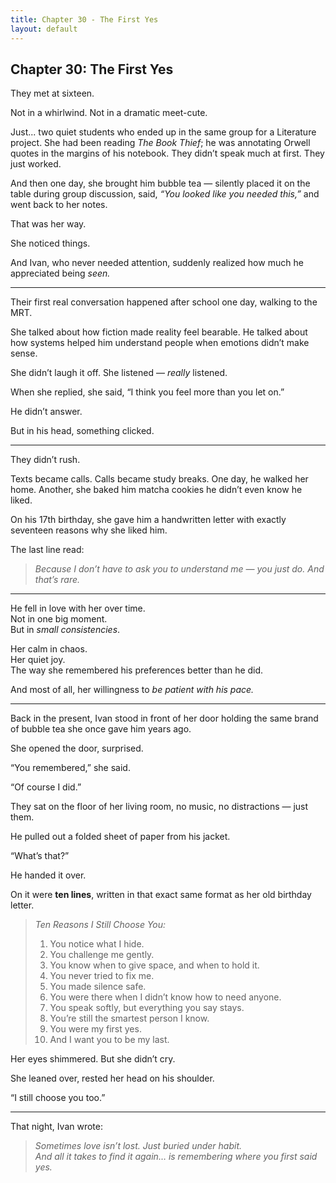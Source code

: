 ```yaml
---
title: Chapter 30 - The First Yes
layout: default
---
```


## Chapter 30: The First Yes

They met at sixteen.

Not in a whirlwind. Not in a dramatic meet-cute.

Just... two quiet students who ended up in the same group for a Literature project. She had been reading *The Book Thief*; he was annotating Orwell quotes in the margins of his notebook. They didn’t speak much at first. They just worked.

And then one day, she brought him bubble tea — silently placed it on the table during group discussion, said, *“You looked like you needed this,”* and went back to her notes.

That was her way.

She noticed things.

And Ivan, who never needed attention, suddenly realized how much he appreciated being *seen.*

---

Their first real conversation happened after school one day, walking to the MRT.

She talked about how fiction made reality feel bearable. He talked about how systems helped him understand people when emotions didn’t make sense.

She didn’t laugh it off. She listened — *really* listened.

When she replied, she said, “I think you feel more than you let on.”

He didn’t answer.

But in his head, something clicked.

---

They didn’t rush.

Texts became calls. Calls became study breaks. One day, he walked her home. Another, she baked him matcha cookies he didn’t even know he liked.

On his 17th birthday, she gave him a handwritten letter with exactly seventeen reasons why she liked him.

The last line read:

> *Because I don’t have to ask you to understand me — you just do. And that’s rare.*

---

He fell in love with her over time.  
Not in one big moment.  
But in *small consistencies*.

Her calm in chaos.  
Her quiet joy.  
The way she remembered his preferences better than he did.

And most of all, her willingness to *be patient with his pace.*

---

Back in the present, Ivan stood in front of her door holding the same brand of bubble tea she once gave him years ago.

She opened the door, surprised.

“You remembered,” she said.

“Of course I did.”

They sat on the floor of her living room, no music, no distractions — just them.

He pulled out a folded sheet of paper from his jacket.

“What’s that?”

He handed it over.

On it were **ten lines**, written in that exact same format as her old birthday letter.

> *Ten Reasons I Still Choose You:*  
> 1. You notice what I hide.  
> 2. You challenge me gently.  
> 3. You know when to give space, and when to hold it.  
> 4. You never tried to fix me.  
> 5. You made silence safe.  
> 6. You were there when I didn’t know how to need anyone.  
> 7. You speak softly, but everything you say stays.  
> 8. You’re still the smartest person I know.  
> 9. You were my first yes.  
> 10. And I want you to be my last.

Her eyes shimmered. But she didn’t cry.

She leaned over, rested her head on his shoulder.

“I still choose you too.”

---

That night, Ivan wrote:

> *Sometimes love isn’t lost. Just buried under habit.*  
> *And all it takes to find it again… is remembering where you first said yes.*